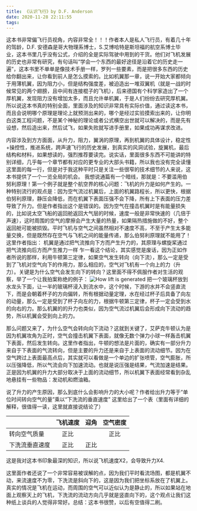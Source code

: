 ```yaml
---
title: 《认识飞行》by D.F. Anderson
date: 2020-11-28 22:11:55
tags:
---
```

这本书非常偏飞行员视角，内容非常全！！！作者本人是私人飞行员，有着几十年的驾龄，D.F. 安德森是哥大物理系博士，S.艾博哈特是斯坦福的航空系博士毕业，这本书里几乎没有公式，介绍的全是实际驾驶中用到的干货。他们对飞机发展的历史也非常有研究，有句话叫“学会一个东西的最好途径是沿着它的历史走一遍”，这本书里不单单是像技术手册一样，罗列一些要素，而是把很多东西的历史给你翻出来，让你看到前人是怎么摸索的。比如机翼那一章，说一开始大家都倾向于用薄机翼，因为阻力小，但是结构强度差，被迫造出一堆双翼机（就是一战的时候常见的两个翅膀，且中间有连接棍子的飞机），后来德国有个科学家造出了一个厚机翼，发现阻力没有增加太多，而且允许单机翼，于是人们纷纷去研究厚机翼。所以说这本书真的特别全面，里面涉及的知识非常具有实际价值，通过读这本书，而且会说明哪个原理是理论上就预测出来的，哪个是经过实验摸索出来的，让你明白这类工程问题，不是某个神秘的理论或者公式横空出世就可以解决的，而是先有设想，然后造出来，然后试飞，如果失败就写进手册里，如果成功再谋求改进。
<!-- more -->
内容涉及到方方面面，从升力，阻力，翼涡的原理，再到机翼的具体设计，稳定性+操控性，推进系统，跨声速飞行的历史发展，到真实的风洞试验，旋翼机，最后结构和材料，如果想读的，强烈推荐要读完。说实话，里面很多东西不可能讲的特别详细，几乎每一个章节都有对应的更专业的大部头书籍，所以我也没有完全读懂这里面的每一行，但是对于我这种平时只是关注一些很窄的技术细节的人来说，这本书提供了一个一览全局的机会。
我想说通篇有一个暗线，那就是：不要滥用伯努利原理！第一个例子就是整个航空界的核心问题：飞机的升力是如何产生的。一种特别流行的观点是：因为空气流过机翼后，上面的机翼路程长，所以更快，根据伯努利原理，静压会降低，而在机翼下表面压强不会下降，所有上下表面的压力差导致了升力。但是作者指出这个是错误的。因为空气在撞击机翼时是有能量损失的，比如说太空飞船的返回舱返回大气层的时候，速度一般是非常快速的（几倍于声速），这时周围的空气的摩擦会产生大量的热量，如果隔热措施做的不好，整个返回舱可能被损毁。平时飞机与空气之间虽然相对不速度不高，不至于产生太多能量交换，但是既然存在空气与飞机之间的能量传递，那么伯努利原理就不能用了！这里作者指出：
机翼是通过把气流推向下方而产生升力的，其原理与螺旋桨通过把气流推向后方而产生推力一样
乍一看这个结论，其实感觉是废话，因为正如作者所说的那样，利用牛顿第三定律，如果空气发生转向（向下流），那么一定是受到了飞机对空气向下的作用力，那么相应的，空气对飞机有一个向上的力（升力）。关键是为什么空气会发生向下的转向？这里面不得不佩服作者对生活的观察，举了一个让我拍案称绝的例子：
![How lift is generated](/images/understaind-flight1.jpg)
把一个玻璃杯放到水龙头下面，让一半的玻璃杯浸入到流水中，这个时候，下游的水并不会竖直流下，而是会朝着杯子的方向偏转，所有根据动量定理，水在经过杯子后具备了向左的动量，那么一定是受到了杯子向左的力，根据牛顿第三定律，杯子一定会受到水的向右的力。那么机翼的的升力也类似，因为空气流过机翼后会形成向下流动的趋势，所以机翼会受到向上的力。

那么问题又来了，为什么空气会转向向下流动？这就到关键了，艾萨克牛顿认为是因为机翼攻角为正时，空气会撞击机翼下表面，就像无数个弹力小球一样轰击机翼下表面，然后发生转向。这里作者指出，牛顿的想法是片面的，确实有一部分升力来自于下表面的气流转向，但是主要的升力还是来自于上表面的流动细节。因为在空气跨过上表面最高点后，其实就可以看做是一个单边的扩张喷管，空气膨胀，所以压强降低，所以气流会向下加速流动。也就是说压强是结果，气流加速是结果。正是因为机翼的升力大部分取决于上面的流动细节，所以机翼下表面经常看到杂乱地悬挂有一些物品：发动机和燃油箱。

说了升力的产生原因，那么到底什么会影响升力的大小呢？作者给出升力等于“单位时间转向空气的量”乘以“下洗流的垂直速度”
这里给出了一个表（里面有详细的解释，很值得一读，这里就直接说结论了）

|      | 飞机速度 | 迎角| 空气密度 |
|:------|:------:|:------:|:------:|
| 转向空气质量|正比|   |正比|
| 下洗流垂直速度|正比|正比|      |
这是我对这本书印象最深的知识，所以说飞机速度X2，会导致升力X4.

这里面作者还说了一个非常容易被误解的点，因为我们平时看流场图，都是机翼不动，来流速度不为零，下洗流是斜向下的，这是因为我们把坐标系放在了机翼上。真实的情况是飞机在运动，而周围的空气可以近似认为是静止的，所以如果站在地面上观察天上的飞机，下洗流的流动方向几乎就是竖直向下的，这个观点让我们这种纸上谈兵的人觉得非常好。总结：这本书很赞，以后有空值得二刷。
